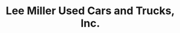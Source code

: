 ---
title: "Lee Miller Used Cars and Trucks, Inc."
url: /germansville/lee-miller-used-cars-and-trucks-inc/
shop: car
---